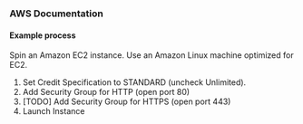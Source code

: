 ### AWS Documentation

#### Example process

Spin an Amazon EC2 instance. Use an Amazon Linux machine optimized for EC2.

1.  Set Credit Specification to STANDARD (uncheck Unlimited).
2.  Add Security Group for HTTP (open port 80)
3.  [TODO] Add Security Group for HTTPS (open port 443)
4.  Launch Instance
